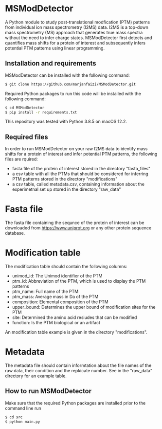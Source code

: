 # MSModDetector
A Python module to study post-translational modfication (PTM) patterns from individual ion mass spectrometry (I2MS) data.
I2MS is a top-down mass spectrometry (MS) approach that generates true mass spectra without the need to infer charge states.
MSModDetector first detects and quantifies mass shifts for a protein of interest and subsequently infers potential PTM patterns using linear programming. 


## Installation and requirements
MSModDetector can be installed with the following command:
```bash
$ git clone https://github.com/marjanfaizi/MSModDetector.git
```

Required Python packages to run this code will be installed with the following command:
```bash
$ cd MSModDetector
$ pip install -r requirements.txt
```

This repository was tested with Python 3.8.5 on macOS 12.2.

## Required files
In order to run MSModDetector on your raw I2MS data to identify mass shifts for a protein of interest and infer potential PTM patterns, the following files are rquired:
- fasta file of the protein of interest stored in the directory "fasta_files"
- a csv table with all the PTMs that should be considered for inferring PTM patterns stored in the directory "modifications"
- a csv table, called metadata.csv, containing information about the experimetnal set up stored in the directory "raw_data"

# Fasta file
The fasta file containing the sequnce of the protein of interest can be downloaded from https://www.uniprot.org or any other protein sequence database.

# Modification table
The modification table should contain the following columns:
- unimod_id: The Unimod identifier of the PTM	
- ptm_id:	Abbreviation of the PTM, which is used to display the PTM patterns
- ptm_name: Full name of the PTM
- ptm_mass: Average mass in Da of the PTM
- composition: Elemental composition of the PTM
- upper_bound: Determines the upper bound of modification sites for the PTM
- site: Determined the amino acid resiudes that can be modified	
- function: Is the PTM biological or an artifact

An modification table example is given in the directory "modifications". 

# Metadata
The metadata file should contain informtation about the file names of the raw data, their condition and the repkicate number. See in the "raw_data" directory for an example table.

## How to run MSModDetector
Make sure that the required Python packages are installed prior to the command line run
```bash
$ cd src
$ python main.py
```


